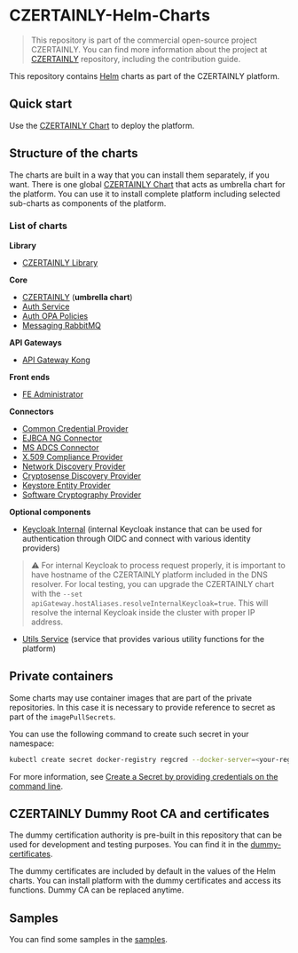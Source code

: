 # CZERTAINLY-Helm-Charts

> This repository is part of the commercial open-source project CZERTAINLY. You can find more information about the project at [CZERTAINLY](https://github.com/3KeyCompany/CZERTAINLY) repository, including the contribution guide.

This repository contains [Helm](https://helm.sh/) charts as part of the CZERTAINLY platform.

## Quick start

Use the [CZERTAINLY Chart](charts/czertainly) to deploy the platform.

## Structure of the charts

The charts are built in a way that you can install them separately, if you want.
There is one global [CZERTAINLY Chart](charts/czertainly) that acts as umbrella chart for the platform. You can use it to install complete platform including selected sub-charts as components of the platform.

### List of charts

**Library**
- [CZERTAINLY Library](charts/czertainly-lib)

**Core**
- [CZERTAINLY](charts/czertainly) (**umbrella chart**)
- [Auth Service](charts/auth-service)
- [Auth OPA Policies](charts/auth-opa-policies)
- [Messaging RabbitMQ](charts/messaging-rabbitmq)

**API Gateways**
- [API Gateway Kong](charts/api-gateway-kong)

**Front ends**
- [FE Administrator](charts/fe-administrator)

**Connectors**
- [Common Credential Provider](charts/common-credential-provider)
- [EJBCA NG Connector](charts/ejbca-ng-connector)
- [MS ADCS Connector](charts/ms-adcs-connector)
- [X.509 Compliance Provider](charts/x509-compliance-provider)
- [Network Discovery Provider](charts/network-discovery-provider)
- [Cryptosense Discovery Provider](charts/cryptosense-discovery-provider)
- [Keystore Entity Provider](charts/keystore-entity-provider)
- [Software Cryptography Provider](charts/software-cryptography-provider)

**Optional components**

- [Keycloak Internal](charts/keycloak-internal) (internal Keycloak instance that can be used for authentication through OIDC and connect with various identity providers)
> :warning:
> For internal Keycloak to process request properly, it is important to have hostname of the CZERTAINLY platform included in the DNS resolver.
> For local testing, you can upgrade the CZERTAINLY chart with the `--set apiGateway.hostAliases.resolveInternalKeycloak=true`. This will resolve the internal Keycloak inside the cluster with proper IP address.

- [Utils Service](charts/utils-service) (service that provides various utility functions for the platform)

## Private containers

Some charts may use container images that are part of the private repositories.
In this case it is necessary to provide reference to secret as part of the `imagePullSecrets`.

You can use the following command to create such secret in your namespace:
```bash
kubectl create secret docker-registry regcred --docker-server=<your-registry-server> --docker-username=<your-name> --docker-password=<your-pword> --docker-email=<your-email>
```

For more information, see [Create a Secret by providing credentials on the command line](https://kubernetes.io/docs/tasks/configure-pod-container/pull-image-private-registry/#create-a-secret-by-providing-credentials-on-the-command-line).

## CZERTAINLY Dummy Root CA and certificates

The dummy certification authority is pre-built in this repository that can be used for development and testing purposes.
You can find it in the [dummy-certificates](dummy-certificates).

The dummy certificates are included by default in the values of the Helm charts. You can install platform with the dummy certificates and access its functions.
Dummy CA can be replaced anytime.

## Samples

You can find some samples in the [samples](samples).